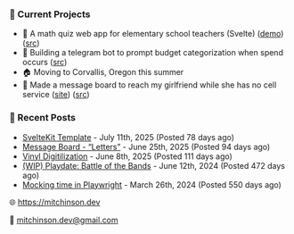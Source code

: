 ### 📌 Current Projects
- 📝 A math quiz web app for elementary school teachers (Svelte) ([demo](https://quiz-staging.mitchinson.dev/)) ([src](https://github.com/bmitchinson/budget-entry))
- 💸 Building a telegram bot to prompt budget categorization when spend occurs ([src](https://github.com/bmitchinson/sms-accountant))
- 🏠 Moving to Corvallis, Oregon this summer
- 💌 Made a message board to reach my girlfriend while she has no cell service ([site](https://letters.mitchinson.dev/)) ([src](https://github.com/bmitchinson/letters))

### 📝 Recent Posts

- [SvelteKit Template](https://blog.mitchinson.dev/sveltekit-template) - July 11th, 2025 (Posted 78 days ago)
- [Message Board - “Letters”](https://blog.mitchinson.dev/letters) - June 25th, 2025 (Posted 94 days ago)
- [Vinyl Digitilization](https://blog.mitchinson.dev/vinyl) - June 8th, 2025 (Posted 111 days ago)
- [(WIP) Playdate: Battle of the Bands](https://blog.mitchinson.dev/playdate-dev-one) - June 12th, 2024 (Posted 472 days ago)
- [Mocking time in Playwright](https://blog.mitchinson.dev/playwright-mock-time) - March 26th, 2024 (Posted 550 days ago)

🌐 https://mitchinson.dev

💌 mitchinson.dev@gmail.com